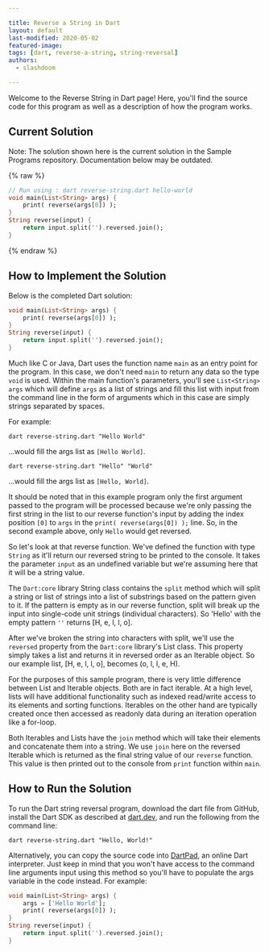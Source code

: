 ```yaml
---

title: Reverse a String in Dart
layout: default
last-modified: 2020-05-02
featured-image:
tags: [dart, reverse-a-string, string-reversal]
authors:
  - slashdoom

---
```


Welcome to the Reverse String in Dart page! Here, you'll find the source code for this program as well as a description of how the program works.

## Current Solution

Note: The solution shown here is the current solution in the Sample Programs repository. Documentation below may be outdated.

{% raw %}

```Dart
// Run using : dart reverse-string.dart hello-world
void main(List<String> args) {
    print( reverse(args[0]) );
}
String reverse(input) {
    return input.split('').reversed.join();
}
```

{% endraw %}

## How to Implement the Solution

Below is the completed Dart solution:

```dart
void main(List<String> args) {
    print( reverse(args[0]) );
}
String reverse(input) {
    return input.split('').reversed.join();
}
```

Much like C or Java, Dart uses the function name `main` as an entry point for the program. In this case, we don't need `main` to return any data so the type `void` is used. Within the main function's parameters, you'll see `List<String> args` which will define `args` as a list of strings and fill this list with input from the command line in the form of arguments which in this case are simply strings separated by spaces.

For example:

```
dart reverse-string.dart "Hello World"
```

...would fill the args list as `[Hello World]`.

```
dart reverse-string.dart "Hello" "World"
```

...would fill the args list as `[Hello, World]`.

It should be noted that in this example program only the first argument passed to the program will be processed because we're only passing the first string in the list to our reverse function's input by adding the index position `[0]` to `args` in the `print( reverse(args[0]) );` line. So, in the second example above, only `Hello` would get reversed.

So let's look at that reverse function. We've defined the function with type `String` as it'll return our reversed string to be printed to the console. It takes the parameter `input` as an undefined variable but we're assuming here that it will be a string value.

The `Dart:core` library String class contains the `split` method which will split a string or list of strings into a list of substrings based on the pattern given to it. If the pattern is empty as in our reverse function, split will break up the input into single-code unit strings (individual characters). So 'Hello' with the empty pattern `''` returns [H, e, l, l, o].

After we've broken the string into characters with split, we'll use the `reversed` property from the `Dart:core` library's List class. This property simply takes a list and returns it in reversed order as an Iterable object. So our example list, [H, e, l, l, o], becomes (o, l, l, e, H).

For the purposes of this sample program, there is very little difference between List and Iterable objects. Both are in fact iterable. At a high level, lists will have additional functionality such as indexed read/write access to its elements and sorting functions. Iterables on the other hand are typically created once then accessed as readonly data during an iteration operation like a for-loop.

Both Iterables and Lists have the `join` method which will take their elements and concatenate them into a string. We use `join` here on the reversed Iterable which is returned as the final string value of our `reverse` function. This value is then printed out to the console from `print` function within `main`.


## How to Run the Solution

To run the Dart string reversal program, download the dart file from GitHub, install the Dart SDK as described at [dart.dev](https://dart.dev/get-dart), and run the following from the command line:

```console
dart reverse-string.dart "Hello, World!"
```

Alternatively, you can copy the source code into [DartPad](https://dartpad.dartlang.org/), an online Dart interpreter. Just keep in mind that you won't have access to the command line arguments input using this method so you'll have to populate the args variable in the code instead. For example:

```dart
void main(List<String> args) {
    args = ['Hello World'];
    print( reverse(args[0]) );
}
String reverse(input) {
    return input.split('').reversed.join();
}
```
